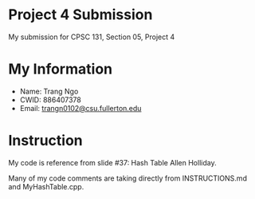 # Project 4 Submission

My submission for CPSC 131, Section 05, Project 4

# My Information

* Name: Trang Ngo
* CWID: 886407378
* Email: <trangn0102@csu.fullerton.edu>

# Instruction

My code is reference from slide #37: Hash Table Allen Holliday.

Many of my code comments are taking directly from INSTRUCTIONS.md and MyHashTable.cpp.



